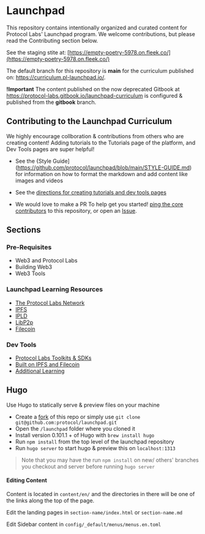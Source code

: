 # Launchpad
This repository contains intentionally organized and curated content for Protocol Labs' Launchpad program.
We welcome contributions, but please read the Contributing section below.

See the staging stite at: [https://empty-poetry-5978.on.fleek.co/](https://empty-poetry-5978.on.fleek.co/)

The default branch for this repository is **main** for the curriculum published on: https://curriculum.pl-launchpad.io/.

**!Important** The content published on the now deprecated Gitbook at https://protocol-labs.gitbook.io/launchpad-curriculum is configured & published from the **gitbook** branch.

## Contributing to the Launchpad Curriculum
We highly encourage collboration & contributions from others who are creating content! Adding tutorials to the Tutorials page of the platform, and Dev Tools pages are super helpful!
* See the {Style Guide](https://github.com/protocol/launchpad/blob/main/STYLE-GUIDE.md) for information on how to format the markdown and add content like images and videos
* See the [directions for creating tutorials and dev tools pages](https://github.com/protocol/launchpad/blob/templates/STYLE-GUIDE.md)

* We would love to make a PR To help get you started! [ping the core contributors](https://github.com/protocol/launchpad/graphs/contributors) to this repository, or open an [Issue](https://github.com/protocol/launchpad/issues).

## Sections

### Pre-Requisites
* Web3 and Protocol Labs
* Building Web3
* Web3 Tools

### Launchpad Learning Resources
* [The Protocol Labs Network](docs/protocol-labs-network/README.md)
* [IPFS](docs/ipfs/README.md)
* [IPLD](docs/ipld/README.md)
* [LibP2p](docs/libp2p/README.md)
* [Filecoin](docs/filecoin/README.md)

### Dev Tools
* [Protocol Labs Toolkits & SDKs](docs/protocol-labs-toolkits-sdks/README.md)
* [Built on IPFS and Filecoin](docs/built-on-ipfs-filecoin/README.md)
* [Additional Learning](docs/additional-learning-resources/README.md)

## Hugo
Use Hugo to statically serve & preview files on your machine

* Create a [fork](https://docs.github.com/en/get-started/quickstart/fork-a-repo) of this repo or simply use `git clone git@github.com:protocol/launchpad.git`
* Open the `/launchpad` folder where you cloned it
* Install version 0.101.1 + of Hugo with `brew install hugo`
* Run `npm install` from the top level of the launchpad repository
* Run `hugo server` to start hugo & preview this on `localhost:1313`

> Note that you may have the run `npm install` on new/ others' branches you checkout and server before running `hugo server`

#### Editing Content

Content is located in `content/en/` and the directories in there will be one of the links along the top of the page.

Edit the landing pages in `section-name/index.html` or `section-name.md`

Edit Sidebar content in `config/_default/menus/menus.en.toml`
